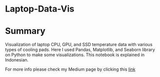 # Laptop-Data-Vis

# Summary
Visualization of laptop CPU, GPU, and SSD temperature data with various types of cooling pads. Here I used Pandas, Matplotlib, and Seaborn library on Python to make some visualizations. This notebook is explained in Indonesian.

For more info please check my Medium page by clicking this [link](https://medium.com/@hafizhry/cooling-pad-untuk-laptop-ngaruh-159e1d0ecb7)

